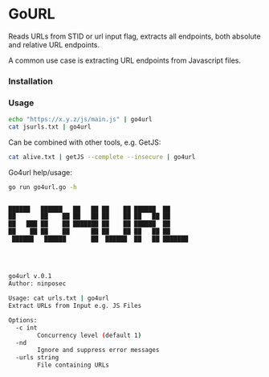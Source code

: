 # GoURL

Reads URLs from STID or url input flag, extracts all endpoints, both absolute and relative URL endpoints.

A common use case is extracting URL endpoints from Javascript files.


### Installation

### Usage

```bash
echo "https://x.y.z/js/main.js" | go4url
cat jsurls.txt | go4url
```

Can be combined with other tools, e.g. GetJS:

```bash
cat alive.txt | getJS --complete --insecure | go4url
```

Go4url help/usage:

```bash
go run go4url.go -h

		
██████   ██████   ██   ██ ██    ██ ██████  ██      
██       ██    ██ ██   ██ ██    ██ ██   ██ ██      
██   ███ ██    ██ ███████ ██    ██ ██████  ██      
██    ██ ██    ██      ██ ██    ██ ██   ██ ██      
 ██████   ██████       ██  ██████  ██   ██ ███████ 
												   
																   
			
			
go4url v.0.1
Author: ninposec

Usage: cat urls.txt | go4url
Extract URLs from Input e.g. JS Files

Options:
  -c int
    	Concurrency level (default 1)
  -nd
    	Ignore and suppress error messages
  -urls string
    	File containing URLs


```

